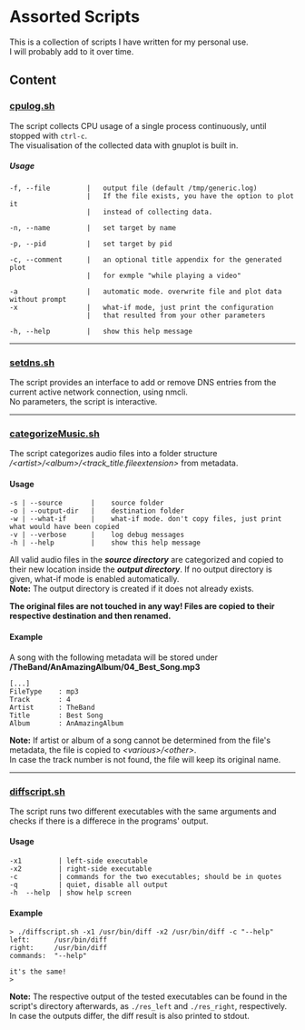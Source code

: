 
# Assorted Scripts
This is a collection of scripts I have written for my personal use.  
I will probably add to it over time.

## Content

### [cpulog.sh](cpulog.sh)

The script collects CPU usage of a single process continuously, until stopped with `ctrl-c`.  
The visualisation of the collected data with gnuplot is built in.

##### Usage


```
-f, --file         |   output file (default /tmp/generic.log)  
                   |   If the file exists, you have the option to plot it
                   |   instead of collecting data.  

-n, --name         |   set target by name   

-p, --pid          |   set target by pid

-c, --comment      |   an optional title appendix for the generated plot
                   |   for exmple "while playing a video"

-a                 |   automatic mode. overwrite file and plot data without prompt
-x                 |   what-if mode, just print the configuration
                   |   that resulted from your other parameters

-h, --help         |   show this help message
```  
---

### [setdns.sh](setdns.sh)

The script provides an interface to add or remove DNS entries from the current active network connection, using nmcli.  
No parameters, the script is interactive.

---

### [categorizeMusic.sh](categorizeMusic.sh)

The script categorizes audio files into a folder structure <i>/\<artist>/\<album>/\<track_title.fileextension></i> from metadata.

#### Usage

```
-s | --source      	|	 source folder
-o | --output-dir  	|	 destination folder
-w | --what-if     	|	 what-if mode. don't copy files, just print what would have been copied
-v | --verbose     	|	 log debug messages
-h | --help        	|	 show this help message
```

All valid audio files in the <i><b>source directory</b></i> are categorized and copied to their new location inside the <i><b>output directory</b></i>. If no output directory is given, what-if mode is enabled automatically.  
<b>Note:</b> The output directory is created if it does not already exists.


<b>The original files are not touched in any way! Files are copied to their respective destination and then renamed.</b>

#### Example
A song with the following metadata will be stored under
<b>/TheBand/AnAmazingAlbum/04\_Best\_Song.mp3</b>

```
[...]
FileType    : mp3
Track       : 4
Artist      : TheBand
Title       : Best Song
Album       : AnAmazingAlbum
```

<b>Note:</b> If artist or album of a song cannot be determined from the file's metadata, the file is copied to <i>\<various>/\<other></i>.  
In case the track number is not found, the file will keep its original name.

---

### [diffscript.sh](diffscript.sh)

The script runs two different executables with the same arguments and checks if there is a differece in the programs' output.


#### Usage

```
-x1         | left-side executable
-x2         | right-side executable
-c          | commands for the two executables; should be in quotes
-q          | quiet, disable all output	 
-h  --help  | show help screen
```


#### Example

```
> ./diffscript.sh -x1 /usr/bin/diff -x2 /usr/bin/diff -c "--help"
left:      /usr/bin/diff
right:     /usr/bin/diff
commands:  "--help"

it's the same!
>
```

<b>Note:</b> The respective output of the tested executables can be found in the script's directory afterwards, as ``` ./res_left ``` and ``` ./res_right ```, respectively.
In case the outputs differ, the diff result is also printed to stdout.
